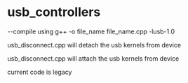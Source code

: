 # usb_controllers

--compile using  g++ -o file_name file_name.cpp -lusb-1.0 

usb_disconnect.cpp will detach the usb kernels from device

usb_disconnect.cpp will attach the usb kernels from device


current code is legacy

